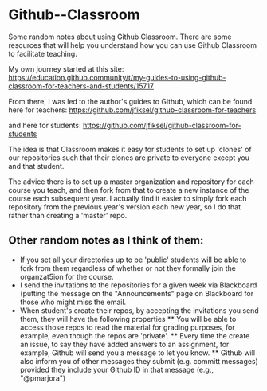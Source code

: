 # Github--Classroom

Some random notes about using Github Classroom.
There are some resources that will help you understand how you can use Github Classroom to facilitate teaching.

My own journey started at this site:
https://education.github.community/t/my-guides-to-using-github-classroom-for-teachers-and-students/15717

From there, I was led to the author's guides to Github, which can be found here for teachers:
https://github.com/jfiksel/github-classroom-for-teachers

and here for students:
https://github.com/jfiksel/github-classroom-for-students

The idea is that Classroom makes it easy for students to set up 'clones' of our repositories such that their clones are private to everyone except you and that student.

The advice there is to set up a master organization and repository for each course you teach, and then fork from that 
to create a new instance of the course each subsequent year. I actually find it easier to simply fork each repository from the previous year's
version each new year, so I do that rather than creating a 'master' repo.

## Other random notes as I think of them:

* If you set all your directories up to be 'public' students will be able to fork from them regardless of whether or not they formally join the organzat5ion for the course.
* I send the invitations to the repositories for a given week via Blackboard (putting the message on the "Announcements" page on Blackboard for those who might miss the email.
* When student's create their repos, by accepting the invitations you send them, they will have the following properties
** You will be able to access those repos to read the material for grading purposes, for example, even though the repos are 'private'.
** Every time the create an issue, to say they have added answers to an assignment, for example, Github will send you a message to let you know.
** Github will also inform you of other messages they submit (e.g. committ messages) provided they include your Github ID in that message (e.g., "@pmarjora")


